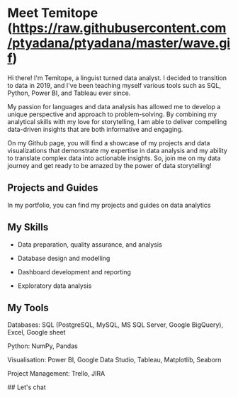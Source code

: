 # Meet Temitope (https://raw.githubusercontent.com/ptyadana/ptyadana/master/wave.gif)
Hi there! I'm Temitope, a linguist turned data analyst. I decided to transition to data in 2019, and I've been teaching myself various tools such as SQL, Python, Power BI, and Tableau ever since.

My passion for languages and data analysis has allowed me to develop a unique perspective and approach to problem-solving. By combining my analytical skills with my love for storytelling, I am able to deliver compelling data-driven insights that are both informative and engaging.

On my Github page, you will find a showcase of my projects and data visualizations that demonstrate my expertise in data analysis and my ability to translate complex data into actionable insights. So, join me on my data journey and get ready to be amazed by the power of data storytelling!
## Projects and Guides
In my portfolio, you can find my projects and guides on data analytics  

## My Skills
-   Data preparation, quality assurance, and analysis
    
-   Database design and modelling
    
-   Dashboard development and reporting
    
-   Exploratory data analysis

## My Tools
Databases: SQL (PostgreSQL, MySQL, MS SQL Server, Google BigQuery), Excel, Google sheet

Python: NumPy, Pandas

Visualisation: Power BI, Google Data Studio, Tableau, Matplotlib, Seaborn

Project Management: Trello, JIRA

## Let's chat

